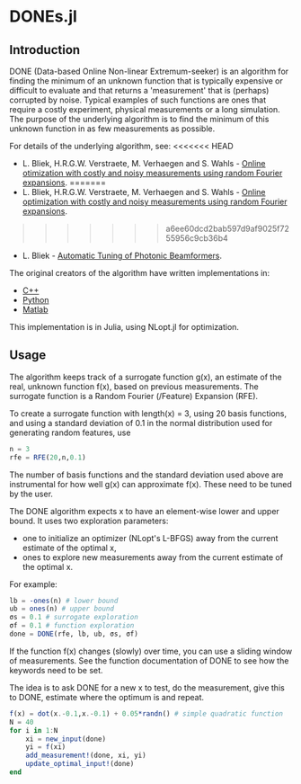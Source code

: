 # DONEs.jl

## Introduction
DONE (Data-based Online Non-linear Extremum-seeker) is an algorithm for finding the minimum of an unknown function that is typically expensive or difficult to evaluate and that returns a 'measurement' that is (perhaps) corrupted by noise.
Typical examples of such functions are ones that require a costly experiment, physical measurements or a long simulation.
The purpose of the underlying algorithm is to find the minimum of this unknown function in as few measurements as possible.

For details of the underlying algorithm, see:
<<<<<<< HEAD
- L. Bliek, H.R.G.W. Verstraete, M. Verhaegen and S. Wahls - [Online otimization with costly and noisy measurements using random Fourier expansions](https://ieeexplore.ieee.org/document/7728083).
=======
- L. Bliek, H.R.G.W. Verstraete, M. Verhaegen and S. Wahls - [Online optimization with costly and noisy measurements using random Fourier expansions](https://arxiv.org/abs/1603.09620).
>>>>>>> a6ee60dcd2bab597d9af9025f7255956c9cb36b4
- L. Bliek - [Automatic Tuning of Photonic Beamformers](https://repository.tudelft.nl/islandora/object/uuid:8bf73354-7c68-4512-8c2b-a5f060e783f4/datastream/OBJ/download).

The original creators of the algorithm have written implementations in:
- [C++](https://bitbucket.org/csi-dcsc/donecpp/src/master/)
- [Python](https://bitbucket.org/csi-dcsc/pydonec/src/master/)
- [Matlab](https://bitbucket.org/csi-dcsc/done_matlab/src/master/)

This implementation is in Julia, using NLopt.jl for optimization.

## Usage
The algorithm keeps track of a surrogate function g(x), an estimate of the real, unknown function f(x), based on previous measurements.
The surrogate function is a Random Fourier (/Feature) Expansion (RFE).

To create a surrogate function with length(x) = 3, using 20 basis functions, and using a standard deviation of 0.1 in the normal distribution used for generating random features, use
```julia
n = 3
rfe = RFE(20,n,0.1)
```
The number of basis functions and the standard deviation used above are instrumental for how well g(x) can approximate f(x). These need to be tuned by the user.

The DONE algorithm expects x to have an element-wise lower and upper bound.
It uses two exploration parameters:
- one to initialize an optimizer (NLopt's L-BFGS) away from the current estimate of the optimal x,
- ones to explore new measurements away from the current estimate of the optimal x.

For example:
```julia
lb = -ones(n) # lower bound
ub = ones(n) # upper bound
σs = 0.1 # surrogate exploration  
σf = 0.1 # function exploration
done = DONE(rfe, lb, ub, σs, σf)
```
If the function f(x) changes (slowly) over time, you can use a sliding window of measurements. See the function documentation of DONE to see how the keywords need to be set.

The idea is to ask DONE for a new x to test, do the measurement, give this to DONE, estimate where the optimum is and repeat.
```julia
f(x) = dot(x.-0.1,x.-0.1) + 0.05*randn() # simple quadratic function
N = 40
for i in 1:N
    xi = new_input(done)
    yi = f(xi)
    add_measurement!(done, xi, yi)
    update_optimal_input!(done)
end
```

